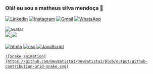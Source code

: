 

### Olá! eu sou a matheus silva mendoça  🖖

[![Linkedin](https://img.shields.io/badge/LinkedIn-0077B5?style=for-the-badge&logo=linkedin&logoColor=white)](https://www.linkedin.com/in/matheus-silva-mendo%C3%A7a-544940268/)
[![Instagram](	https://img.shields.io/badge/Instagram-E4405F?style=for-the-badge&logo=instagram&logoColor=white)](https://www.instagram.com/matheusmendoca03/?next=%2F)
[![Gmail](https://img.shields.io/badge/Gmail-D14836?style=for-the-badge&logo=gmail&logoColor=white)](https://matheuslaffront@gmail.com)
[![WhatsApp](https://img.shields.io/badge/WhatsApp-25D366?style=for-the-badge&logo=whatsapp&logoColor=white)](http://wa.me/5521982891184)

<img align="center" alt="avatar" height="80" width="80" src="avatar.png">
<div>

<div>
<a href="https://github.com/karollayneer">
<img height="180em" src="https://github-readme-stats.vercel.app/api/top-langs/?username=MatheusMendoca&layout=compact&langs_count=7&theme=transparent"/>
<img height="180em" src="https://github-readme-stats.vercel.app/api?username=MatheusMendoca&show_icons=true&theme=transparent&include_all_commits=true&count_private=true"/>
</div>
    
<div style="display-block"><br/>
    <img align="center" alt="html5" src="https://img.shields.io/badge/HTML-239120?style=for-the-badge&logo=html5&logoColor=white"/>
     <img align="center" alt="css" src="https://img.shields.io/badge/CSS3-1572B6?style=for-the-badge&logo=css3&logoColor=white"/>
    <img align="center" alt="JavaScript" src="https://img.shields.io/badge/JavaScript-323330?style=for-the-badge&logo=javascript&logoColor=F7DF1E"/>

    ![Snake animation](https://github.com/DevBatista1/DevBatista1/blob/output/github-contribution-grid-snake.svg)
</div>
